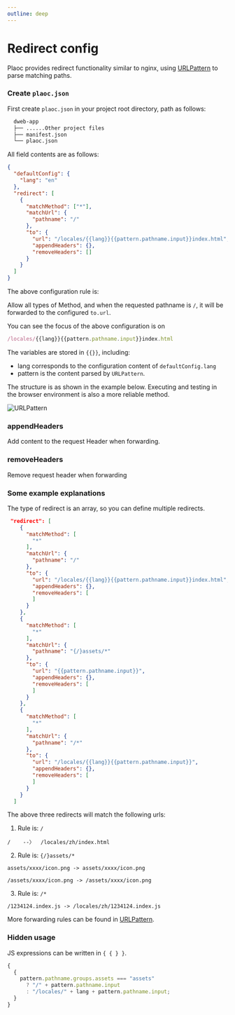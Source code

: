 ```yaml
---
outline: deep
---
```


# Redirect config

Plaoc provides redirect functionality similar to nginx, using [URLPattern](https://developer.mozilla.org/en-US/docs/Web/API/URL_Pattern_API) to parse matching paths.

### Create `plaoc.json`

First create `plaoc.json` in your project root directory, path as follows:

```bash
  dweb-app
  ├── ......Other project files
  ├── manifest.json
  └── plaoc.json
```

All field contents are as follows:

```json
{
  "defaultConfig": {
    "lang": "en"
  },
  "redirect": [
    {
      "matchMethod": ["*"],
      "matchUrl": {
        "pathname": "/"
      },
      "to": {
        "url": "/locales/{{lang}}{{pattern.pathname.input}}index.html",
        "appendHeaders": {},
        "removeHeaders": []
      }
    }
  ]
}
```

The above configuration rule is:

Allow all types of Method, and when the requested pathname is `/`, it will be forwarded to the configured `to.url`.

You can see the focus of the above configuration is on

```javascript
/locales/{{lang}}{{pattern.pathname.input}}index.html
```

The variables are stored in `{{}}`, including:

- lang corresponds to the configuration content of `defaultConfig.lang`
- pattern is the content parsed by `URLPattern`.

The structure is as shown in the example below. Executing and testing in the browser environment is also a more reliable method.

![URLPattern](/URLPattern.png)

### appendHeaders

Add content to the request Header when forwarding.

### removeHeaders

Remove request header when forwarding

### Some example explanations

The type of redirect is an array, so you can define multiple redirects.

```json
 "redirect": [
    {
      "matchMethod": [
        "*"
      ],
      "matchUrl": {
        "pathname": "/"
      },
      "to": {
        "url": "/locales/{{lang}}{{pattern.pathname.input}}index.html",
        "appendHeaders": {},
        "removeHeaders": [
        ]
      }
    },
    {
      "matchMethod": [
        "*"
      ],
      "matchUrl": {
        "pathname": "{/}assets/*"
      },
      "to": {
        "url": "{{pattern.pathname.input}}",
        "appendHeaders": {},
        "removeHeaders": [
        ]
      }
    },
    {
      "matchMethod": [
        "*"
      ],
      "matchUrl": {
        "pathname": "/*"
      },
      "to": {
        "url": "/locales/{{lang}}{{pattern.pathname.input}}",
        "appendHeaders": {},
        "removeHeaders": [
        ]
      }
    }
  ]
```

The above three redirects will match the following urls:

1. Rule is: `/`

`/    --〉  /locales/zh/index.html`

2. Rule is: `{/}assets/*`

`assets/xxxx/icon.png -> assets/xxxx/icon.png`

`/assets/xxxx/icon.png -> /assets/xxxx/icon.png`

3. Rule is: `/*`

`/1234124.index.js -> /locales/zh/1234124.index.js`

More forwarding rules can be found in [URLPattern](https://developer.mozilla.org/en-US/docs/Web/API/URL_Pattern_API).

### Hidden usage

JS expressions can be written in `{ { } }`.

```js
{
  {
    pattern.pathname.groups.assets === "assets"
      ? "/" + pattern.pathname.input
      : "/locales/" + lang + pattern.pathname.input;
  }
}
```
